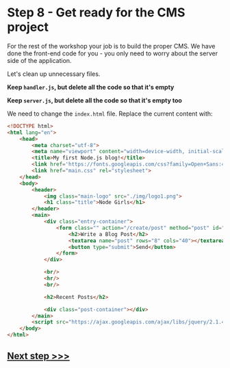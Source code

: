 # Step 8 - Get ready for the CMS project

For the rest of the workshop your job is to build the proper CMS. We have done the front-end code for you - you only need to worry about the server side of the application.

Let's clean up unnecessary files.

**Keep `handler.js`, but delete all the code so that it's empty**

**Keep `server.js`, but delete all the code so that it's empty too**

We need to change the `index.html` file. Replace the current content with:

```html
<!DOCTYPE html>
<html lang="en">
    <head>
        <meta charset="utf-8">
        <meta name="viewport" content="width=device-width, initial-scale=1">
        <title>My first Node.js blog!</title>
        <link href='https://fonts.googleapis.com/css?family=Open+Sans:400,600,300,700' rel='stylesheet' type='text/css'>
        <link href="main.css" rel="stylesheet">
    </head>
    <body>
        <header>
            <img class="main-logo" src="./img/logo1.png">
            <h1 class="title">Node Girls</h1>
        </header>
        <main>
            <div class="entry-container">
                <form class="" action="/create/post" method="post" id="the-form">
                    <h2>Write a Blog Post</h2>
                    <textarea name="post" rows="8" cols="40"></textarea>
                    <button type="submit">Send</button>
                </form>
            </div>

            <br/>
            <hr/>
            <br/>

            <h2>Recent Posts</h2>

            <div class="post-container"></div>
        </main>
        <script src="https://ajax.googleapis.com/ajax/libs/jquery/2.1.4/jquery.min.js"></script>
    </body>
</html>
```


## [**Next step >>>**](step09.md)
